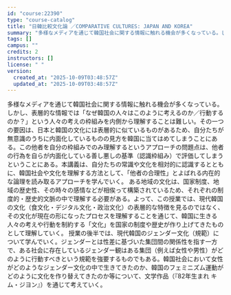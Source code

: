 ```yaml
---
id: "course:22390"
type: "course-catalog"
title: "日韓比較文化論 ／COMPARATIVE CULTURES: JAPAN AND KOREA"
summary: "多様なメディアを通じて韓国社会に関する情報に触れる機会が多くなっている。しかし、表層的な情報では「なぜ韓国の人々はこのように考えるのか／行動するのか？」という人々の考えの枠組みを内側から理解することは難しい。その一つの要因は、日本と韓国の文…"
tags: []
campus: ""
credits: 2
instructors: []
license: " "
version:
  created_at: "2025-10-09T03:48:57Z"
  updated_at: "2025-10-09T03:48:57Z"
---
```


多様なメディアを通じて韓国社会に関する情報に触れる機会が多くなっている。しかし、表層的な情報では「なぜ韓国の人々はこのように考えるのか／行動するのか？」という人々の考えの枠組みを内側から理解することは難しい。その一つの要因は、日本と韓国の文化には表層的に似ているものがあるため、自分たちが無意識のうちに内面化しているものの見方を韓国に当てはめてしまうことにある。この他者を自分の枠組みでのみ理解するというアプローチの問題点は、他者の行為を自らが内面化している善し悪しの基準（認識枠組み）で評価してしまうということにある。本講義は、自分たちの常識や文化を相対的に認識するとともに、韓国社会や文化を理解する方法として、「他者の合理性」とよばれる内在的な論理を読み取るアプローチを学んでいく。 ある地域の文化は、国家制度、地域の歴史性、その時々の感情などが相俟って構築されているため、それぞれの制度的・歴史的文脈の中で理解する必要がある。よって、この授業では、現代韓国の文化（食文化・デジタル文化・政治文化）の表層的な特徴を見るのではなく、その文化が現在の形になったプロセスを理解することを通じて、韓国に生きる人々の考えや行動を制約する「文化」を国家の制度や歴史が作り上げてきたものとして理解していく。 授業の後半では、現代韓国のジェンダー文化（規範）について学んでいく。ジェンダーとは性差に基づいた集団間の関係性を指す一方で、ある社会に存在しているジェンダー観はある集団（例えば女性や男性）がどのように行動すべきという規範を強要するものでもある。韓国社会において女性がどのようなジェンダー文化の中で生きてきたのか、韓国のフェミニズム運動がどのように文化を作り替えてきたのか等について、文学作品（『82年生まれ キム・ジヨン』）を通じて考えていく。
